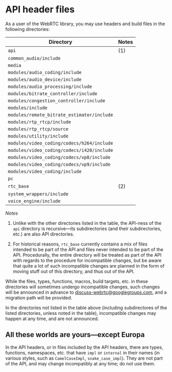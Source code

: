 # API header files

As a user of the WebRTC library, you may use headers and build files
in the following directories:

Directory                                  | Notes
-------------------------------------------|------
`api`                                      | (1)
`common_audio/include`                     |
`media`                                    |
`modules/audio_coding/include`             |
`modules/audio_device/include`             |
`modules/audio_processing/include`         |
`modules/bitrate_controller/include`       |
`modules/congestion_controller/include`    |
`modules/include`                          |
`modules/remote_bitrate_estimator/include` |
`modules/rtp_rtcp/include`                 |
`modules/rtp_rtcp/source`                  |
`modules/utility/include`                  |
`modules/video_coding/codecs/h264/include` |
`modules/video_coding/codecs/i420/include` |
`modules/video_coding/codecs/vp8/include`  |
`modules/video_coding/codecs/vp9/include`  |
`modules/video_coding/include`             |
`pc`                                       |
`rtc_base`                                 | (2)
`system_wrappers/include`                  |
`voice_engine/include`                     |

*Notes*

1. Unlike with the other directories listed in the table, the API-ness
   of the `api` directory is recursive—its subdirectories (and their
   subdirectories, etc.) are also API directories.

2. For historical reasons, `rtc_base` currently contains a mix of
   files intended to be part of the API and files never intended to be
   part of the API. Procedurally, the entire directory will be treated
   as part of the API with regards to the procedure for incompatible
   changes, but be aware that quite a lot of such incompatible changes
   are planned in the form of moving stuff out of this directory, and
   thus out of the API.

While the files, types, functions, macros, build targets, etc. in
these directories will sometimes undergo incompatible changes, such
changes will be announced in advance to
[discuss-webrtc@googlegroups.com][discuss-webrtc], and a migration
path will be provided.

[discuss-webrtc]: https://groups.google.com/forum/#!forum/discuss-webrtc

In the directories not listed in the table above (including
subdirectores of the listed directories, unless noted in the table),
incompatible changes may happen at any time, and are not announced.

## All these worlds are yours—except Europa

In the API headers, or in files included by the API headers, there are
types, functions, namespaces, etc. that have `impl` or `internal` in
their names (in various styles, such as `CamelCaseImpl`,
`snake_case_impl`). They are not part of the API, and may change
incompatibly at any time; do not use them.
